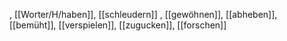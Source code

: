 , [[Worter/H/haben]], [[schleudern]]
, [[gewöhnen]], [[abheben]], [[bemüht]], [[verspielen]], [[zugucken]], [[forschen]]